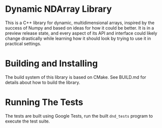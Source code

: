 Dynamic NDArray Library
=======================

This is a C++ library for dynamic, multidimensional arrays, inspired by
the success of Numpy and based on ideas for how it could be better. It
is in a preview release state, and every aspect of its API and interface
could likely change drastically while learning how it should look by
trying to use it in practical settings.

Building and Installing
=======================

The build system of this library is based on CMake. See BUILD.md for
details about how to build the library.

Running The Tests
=================

The tests are built using Google Tests, run the built `dnd_tests` program
to execute the test suite.
